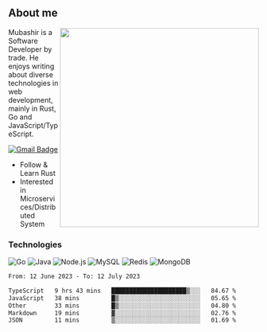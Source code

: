 ## About me

<img align="right" src="https://github-readme-stats-zhiwei-feng.vercel.app/api?username=mub4shir&show_icons=true" width="400" />

Mubashir is a Software Developer by trade. He enjoys writing about diverse technologies in web development, mainly in Rust, Go and JavaScript/TypeScript.

[![Gmail Badge](https://img.shields.io/badge/-mubashir11131719@gmail.com-c14438?style=flat-square&logo=Gmail&logoColor=white&link=mailto:mubashir11131719@gmail.com)](mailto:mubashir11131719@gmail.com)




- Follow & Learn Rust
- Interested in Microservices/Distributed System


### Technologies
![Go](https://img.shields.io/badge/-Go-000000?style=flat-square&logo=go)
![Java](https://img.shields.io/badge/-Java-E34A86?style=flat-square&logo=java)
![Node.js](https://img.shields.io/badge/-Node.js-000000?style=flat-square&logo=node.js)
![MySQL](https://img.shields.io/badge/-MySQL-orange?style=flat-square&logo=MySQL)
![Redis](https://img.shields.io/badge/-Redis-black?style=flat-square&logo=Redis)
![MongoDB](https://img.shields.io/badge/-MongoDB-000000?style=flat-square&logo=mongodb)






<!--START_SECTION:waka-->

```txt
From: 12 June 2023 - To: 12 July 2023

TypeScript   9 hrs 43 mins   █████████████████████▒░░░   84.67 %
JavaScript   38 mins         █▒░░░░░░░░░░░░░░░░░░░░░░░   05.65 %
Other        33 mins         █▒░░░░░░░░░░░░░░░░░░░░░░░   04.80 %
Markdown     19 mins         ▓░░░░░░░░░░░░░░░░░░░░░░░░   02.76 %
JSON         11 mins         ▒░░░░░░░░░░░░░░░░░░░░░░░░   01.69 %
```

<!--END_SECTION:waka-->
</p>


